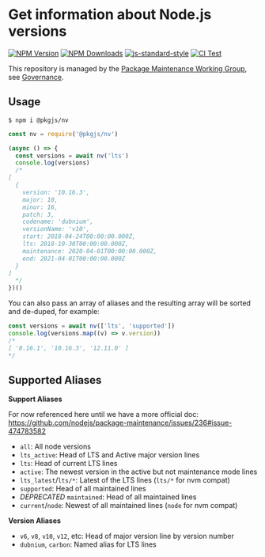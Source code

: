 # Get information about Node.js versions

[![NPM Version](https://img.shields.io/npm/v/@pkgjs/nv.svg)](https://npmjs.org/package/@pkgjs/nv)
[![NPM Downloads](https://img.shields.io/npm/dm/@pkgjs/nv.svg)](https://npmjs.org/package/@pkgjs/nv)
[![js-standard-style](https://img.shields.io/badge/code%20style-standard-brightgreen.svg)](https://github.com/standard/standard)
[![CI Test](https://github.com/pkgjs/nv/workflows/Test/badge.svg)](https://github.com/pkgjs/nv/actions)

This repository is managed by the [Package Maintenance Working Group](https://github.com/nodejs/package-maintenance), see [Governance](https://github.com/nodejs/package-maintenance/blob/master/Governance.md).



## Usage

```
$ npm i @pkgjs/nv
```

```javascript
const nv = require('@pkgjs/nv')

(async () => {
  const versions = await nv('lts')
  console.log(versions)
  /*
[
  {
    version: '10.16.3',
    major: 10,
    minor: 16,
    patch: 3,
    codename: 'dubnium',
    versionName: 'v10',
    start: 2018-04-24T00:00:00.000Z,
    lts: 2018-10-30T00:00:00.000Z,
    maintenance: 2020-04-01T00:00:00.000Z,
    end: 2021-04-01T00:00:00.000Z
  }
]
  */
})()
```

You can also pass an array of aliases and the resulting array will be sorted and de-duped, for example:

```javascript
const versions = await nv(['lts', 'supported'])
console.log(versions.map((v) => v.version))
/*
[ '8.16.1', '10.16.3', '12.11.0' ]
*/
```

## Supported Aliases

**Support Aliases**

For now referenced here until we have a more official doc: https://github.com/nodejs/package-maintenance/issues/236#issue-474783582

- `all`: All node versions
- `lts_active`: Head of LTS and Active major version lines
- `lts`: Head of current LTS lines
- `active`: The newest version in the active but not maintenance mode lines
- `lts_latest`/`lts/*`: Latest of the LTS lines (`lts/*` for nvm compat)
- `supported`: Head of all maintained lines
- *DEPRECATED* `maintained`: Head of all maintained lines
- `current`/`node`: Newest of all maintained lines (`node` for nvm compat)

**Version Aliases**

- `v6`, `v8`, `v10`, `v12`, etc: Head of major version line by version number
- `dubnium`, `carbon`: Named alias for LTS lines
